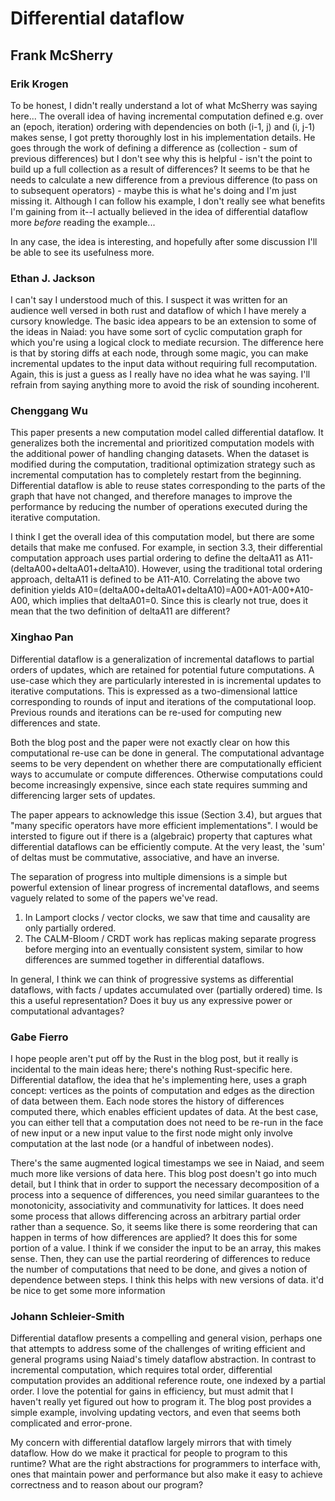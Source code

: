 # Differential dataflow
## Frank McSherry

### Erik Krogen

To be honest, I didn't really understand a lot of what McSherry was saying here... The overall idea of having incremental computation defined e.g. over an (epoch, iteration) ordering with dependencies on both (i-1, j) and (i, j-1) makes sense, I got pretty thoroughly lost in his implementation details. He goes through the work of defining a difference as (collection - sum of previous differences) but I don't see why this is helpful - isn't the point to build up a full collection as a result of differences? It seems to be that he needs to calculate a new difference from a previous difference (to pass on to subsequent operators) - maybe this is what he's doing and I'm just missing it. Although I can follow his example, I don't really see what benefits I'm gaining from it--I actually believed in the idea of differential dataflow more *before* reading the example...

In any case, the idea is interesting, and hopefully after some discussion I'll be able to see its usefulness more. 

### Ethan J. Jackson
I can't say I understood much of this.  I suspect it was written for an
audience well versed in both rust and dataflow of which I have merely a cursory
knowledge.  The basic idea appears to be an extension to some of the ideas in
Naiad:  you have some sort of cyclic computation graph for which you're using a
logical clock to mediate recursion.  The difference here is that by storing
diffs at each node, through some magic, you can make incremental updates to the
input data without requiring full recomputation.  Again, this is just a guess
as I really have no idea what he was saying.  I'll refrain from saying anything
more to avoid the risk of sounding incoherent.

### Chenggang Wu
This paper presents a new computation model called differential dataflow. It generalizes both the incremental and prioritized computation models with the additional power of handling changing datasets. When the dataset is modified during the computation, traditional optimization strategy such as incremental computation has to completely restart from the beginning. Differential dataflow is able to reuse states corresponding to the parts of the graph that have not changed, and therefore manages to improve the performance by reducing the number of operations executed during the iterative computation.

I think I get the overall idea of this computation model, but there are some details that make me confused. For example, in section 3.3, their differential computation approach uses partial ordering to define the deltaA11 as A11-(deltaA00+deltaA01+deltaA10). However, using the traditional total ordering approach, deltaA11 is defined to be A11-A10. Correlating the above two definition yields A10=(deltaA00+deltaA01+deltaA10)=A00+A01-A00+A10-A00, which implies that deltaA01=0. Since this is clearly not true, does it mean that the two definition of deltaA11 are different?

### Xinghao Pan

Differential dataflow is a generalization of incremental dataflows to partial orders of updates, which are retained for potential future computations.
A use-case which they are particularly interested in is incremental updates to iterative computations.
This is expressed as a two-dimensional lattice corresponding to rounds of input and iterations of the computational loop.
Previous rounds and iterations can be re-used for computing new differences and state.

Both the blog post and the paper were not exactly clear on how this computational re-use can be done in general.
The computational advantage seems to be very dependent on whether there are computationally efficient ways to accumulate or compute differences.
Otherwise computations could become increasingly expensive, since each state requires summing and differencing larger sets of updates.

The paper appears to acknowledge this issue (Section 3.4), but argues that "many specific operators have more efficient implementations".
I would be intersted to figure out if there is a (algebraic) property that captures what differential dataflows can be efficiently compute.
At the very least, the 'sum' of deltas must be commutative, associative, and have an inverse.

The separation of progress into multiple dimensions is a simple but powerful extension of linear progress of incremental dataflows, and seems vaguely related to some of the papers we've read.

1. In Lamport clocks / vector clocks, we saw that time and causality are only partially ordered.
2. The CALM-Bloom / CRDT work has replicas making separate progress before merging into an eventually consistent system, similar to how differences are summed together in differential dataflows.

In general, I think we can think of progressive systems as differential dataflows, with facts / updates accumulated over (partially ordered) time.
Is this a useful representation? Does it buy us any expressive power or computational advantages?

### Gabe Fierro

I hope people aren't put off by the Rust in the blog post, but it really is
incidental to the main ideas here; there's nothing Rust-specific here.
Differential dataflow, the idea that he's implementing here, uses a graph
concept: vertices as the points of computation and edges as the direction of
data between them. Each node stores the history of differences computed there,
which enables efficient updates of data. At the best case, you can either tell
that a computation does not need to be re-run in the face of new input or a new
input value to the first node might only involve computation at the last node
(or a handful of inbetween nodes).

There's the same augmented logical timestamps we see in Naiad, and seem much more
like versions of data here. This blog post doesn't go into much detail, but I think
that in order to support the necessary decomposition of a process into a sequence
of differences, you need similar guarantees to the monotonicity, associativity and
communativity for lattices. It does need some process that allows differencing across
an arbitrary partial order rather than a sequence. So, it seems like there is some
reordering that can happen in terms of how differences are applied? It does this for
some portion of a value. I think if we consider the input to be an array, this makes sense.
Then, they can use the partial reordering of differences to reduce the number of computations
that need to be done, and gives a notion of dependence between steps. I think this helps
with new versions of data. it'd be nice to get some more information


### Johann Schleier-Smith

Differential dataflow presents a compelling and general vision, perhaps one that attempts to address some of the challenges of writing efficient and general programs using Naiad's timely dataflow abstraction. In contrast to incremental computation, which requires total order, differential computation provides an additional reference route, one indexed by a partial order. I love the potential for gains in efficiency, but must admit that I haven't really yet figured out how to program it. The blog post provides a simple example, involving updating vectors, and even that seems both complicated and error-prone.

My concern with differential dataflow largely mirrors that with timely dataflow. How do we make it practical for people to program to this runtime? What are the right abstractions for programmers to interface with, ones that maintain power and performance but also make it easy to achieve correctness and to reason about our program?